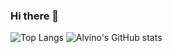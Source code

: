 ### Hi there 👋
![Top Langs](https://github-readme-stats.vercel.app/api/top-langs/?username=alvinobarboza&layout=compact)
![Alvino's GitHub stats](https://github-readme-stats.vercel.app/api?username=alvinobarboza&show_icons=true&theme=radical)
<!--
**alvinobarboza/alvinobarboza** is a ✨ _special_ ✨ repository because its `README.md` (this file) appears on your GitHub profile.

Here are some ideas to get you started:

- 🔭 I’m currently working on ...
- 🌱 I’m currently learning ...
- 👯 I’m looking to collaborate on ...
- 🤔 I’m looking for help with ...
- 💬 Ask me about ...
- 📫 How to reach me: ...
- 😄 Pronouns: ...
- ⚡ Fun fact: ...
-->
